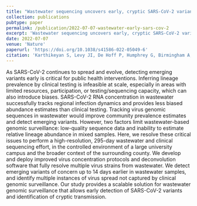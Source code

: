 ```yaml
---
title: "Wastewater sequencing uncovers early, cryptic SARS-CoV-2 variant transmission"
collection: publications
pubtype: paper
permalink: /publication/2022-07-07-wastewater-early-sars-cov-2
excerpt: 'Wastewater sequencing uncovers early, cryptic SARS-CoV-2 variant transmission'
date: 2022-07-07
venue: 'Nature'
paperurl: 'https://doi.org/10.1038/s41586-022-05049-6'
citation: 'Karthikeyan S, Levy JI, De Hoff P, Humphrey G, Birmingham A, Jepsen K, Farmer S, Tubb HM, Valles T, Tribelhorn CE, Tsai R, Aigner S, Sathe S, <b>Moshiri N</b>, Henson B, Hakim A, Baer NA, Barber T, Belda-Ferre P, Chacon M, Cheung W, Crescini ES, Eisner ER, Lastrella AL, Lawrence ES, Marotz CA, Ngo TT, Ostrander T, Plascencia A, Salido RA, Seaver P, Smoot EW, McDonald D, Neuhard RM, Scioscia AL, Satterlund AM, Simmons EH, Aceves CM, Anderson C, Gangavarapu K, Hufbauer E, Kurzban E, Lee J, Matteson NL, Parker E, Perkins SA, Ramesh KS, Robles-Sikisaka R, Schwab MA, Spencer E, Wohl S, Nicholson L, Mchardy IH, Dimmock DP, Hobbs CA, Bakhtar O, Harding A, Mendoza A, Bolze A, Becker D, Cirulli ET, Isaksson M, Schiabor Barrett KM, Washington NL, Malone JD, Murphy Schafer A, Gurfield N, Stous S, Fielding-Miller R, Gaines T, Garfein R, Anderson CAM, Martin NK, Schooley RT, Austin B, Kingsmore SF, Lee W, Shah S, McDonald E, Zeller M, Fisch KM, Laurent LC, Yeo GW, Andersen KG, Knight R (2022). "Wastewater sequencing uncovers early, cryptic SARS-CoV-2 variant transmission." <i>Nature</i>. 609:101–108. <a href="https://doi.org/10.1038/s41586-022-05049-6" target="_blank">doi:10.1038/s41586-022-05049-6</a>'
---
```

As SARS-CoV-2 continues to spread and evolve, detecting emerging variants early is critical for public health interventions. Inferring lineage prevalence by clinical testing is infeasible at scale, especially in areas with limited resources, participation, or testing/sequencing capacity, which can also introduce biases. SARS-CoV-2 RNA concentration in wastewater successfully tracks regional infection dynamics and provides less biased abundance estimates than clinical testing. Tracking virus genomic sequences in wastewater would improve community prevalence estimates and detect emerging variants. However, two factors limit wastewater-based genomic surveillance: low-quality sequence data and inability to estimate relative lineage abundance in mixed samples. Here, we resolve these critical issues to perform a high-resolution, 295-day wastewater and clinical sequencing effort, in the controlled environment of a large university campus and the broader context of the surrounding county. We develop and deploy improved virus concentration protocols and deconvolution software that fully resolve multiple virus strains from wastewater. We detect emerging variants of concern up to 14 days earlier in wastewater samples, and identify multiple instances of virus spread not captured by clinical genomic surveillance. Our study provides a scalable solution for wastewater genomic surveillance that allows early detection of SARS-CoV-2 variants and identification of cryptic transmission.
